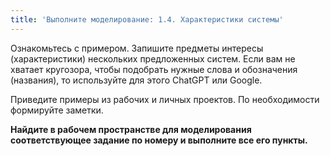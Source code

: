 ```yaml
---
title: 'Выполните моделирование: 1.4. Характеристики системы'
---
```


Ознакомьтесь с примером. Запишите предметы интересы (характеристики)
нескольких предложенных систем. Если вам не хватает кругозора, чтобы
подобрать нужные слова и обозначения (названия), то используйте для
этого ChatGPT или Google.

Приведите примеры из рабочих и личных проектов. По необходимости
формируйте заметки.

**Найдите в рабочем пространстве для моделирования соответствующее
задание по номеру и выполните все его пункты.**
